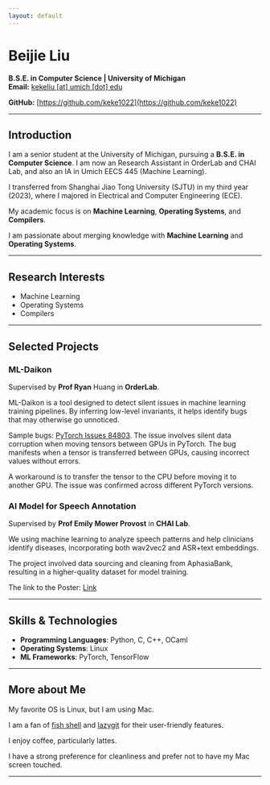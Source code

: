 ```yaml
---
layout: default
---
```


# Beijie Liu

**B.S.E. in Computer Science | University of Michigan**  
**Email:** [kekeliu [at] umich [dot] edu](mailto:kekeliu@umich.edu)

**GitHub:** [https://github.com/keke1022](https://github.com/keke1022)

---

## Introduction

I am a senior student at the University of Michigan, pursuing a **B.S.E. in Computer Science**. I am now an Research Assistant in OrderLab and CHAI Lab, and also an IA in Umich EECS 445 (Machine Learning).

I transferred from Shanghai Jiao Tong University (SJTU) in my third year (2023), where I majored in Electrical and Computer Engineering (ECE).

My academic focus is on **Machine Learning**, **Operating Systems**, and **Compilers**. 

I am passionate about merging knowledge with  **Machine Learning** and **Operating Systems**.

---

## Research Interests

- Machine Learning
- Operating Systems
- Compilers

---

## Selected Projects

### **ML-Daikon**

Supervised by **Prof Ryan** Huang in **OrderLab**.

ML-Daikon is a tool designed to detect silent issues in machine learning training pipelines. By inferring low-level invariants, it helps identify bugs that may otherwise go unnoticed.

Sample bugs: [PyTorch Issues 84803](https://github.com/pytorch/pytorch/issues/84803). The issue involves silent data corruption when moving tensors between GPUs in PyTorch. The bug manifests when a tensor is transferred between GPUs, causing incorrect values without errors. 

A workaround is to transfer the tensor to the CPU before moving it to another GPU. The issue was confirmed across different PyTorch versions.

### **AI Model for Speech Annotation**

Supervised by **Prof Emily Mower Provost** in **CHAI Lab**.

We using machine learning to analyze speech patterns and help clinicians identify diseases, incorporating both wav2vec2 and ASR+text embeddings. 

The project involved data sourcing and cleaning from AphasiaBank, resulting in a higher-quality dataset for model training.

The link to the Poster: [Link](https://docs.google.com/presentation/d/18tgPN8d5c8C0TmgP1R8ZP21tfDdbpCq8/edit?usp=sharing&ouid=116168255113253838830&rtpof=true&sd=true)

---

## Skills & Technologies

- **Programming Languages**: Python, C, C++, OCaml
- **Operating Systems**: Linux
- **ML Frameworks**: PyTorch, TensorFlow

---

## More about Me

My favorite OS is Linux, but I am using Mac.

I am a fan of [fish shell](https://fishshell.com/) and [lazygit](https://github.com/jesseduffield/lazygit) for their user-friendly features.

I enjoy coffee, particularly lattes.

I have a strong preference for cleanliness and prefer not to have my Mac screen touched.

---